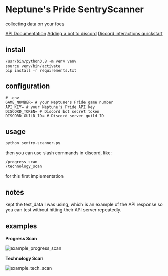 # Neptune's Pride SentryScanner

collecting data on your foes

[API Documentation](https://forum.ironhelmet.com/t/api-documentation-player-written/7533)
[Adding a bot to discord](https://discordpy.readthedocs.io/en/stable/discord.html#discord-intro)
[Discord interactions quickstart](https://discord-interactions.readthedocs.io/en/latest/quickstart.html)

## install
```
/usr/bin/python3.8 -m venv venv
source venv/bin/activate
pip install -r requirements.txt
```

## configuration
```
# .env
GAME_NUMBER= # your Neptune's Pride game number
API_KEY= # your Neptune's Pride API key
DISCORD_TOKEN= # Discord bot secret token
DISCORD_GUILD_ID= # Discord server guild ID
```

## usage
```
python sentry-scanner.py
```

then you can use slash commands in discord, like:
```
/progress_scan
/technology_scan
```
for this first implementation

## notes
kept the test_data I was using, which is an example of the API response so you can test
without hitting their API server repeatedly.

## examples
**Progress Scan**

![example_progress_scan](https://user-images.githubusercontent.com/4512337/186812369-3bac7335-68ee-4377-98f7-914257c72f71.jpg)

**Technology Scan**

![example_tech_scan](https://user-images.githubusercontent.com/4512337/186812377-4a58ac9f-1e3a-417a-9517-575aae53843b.jpg)

